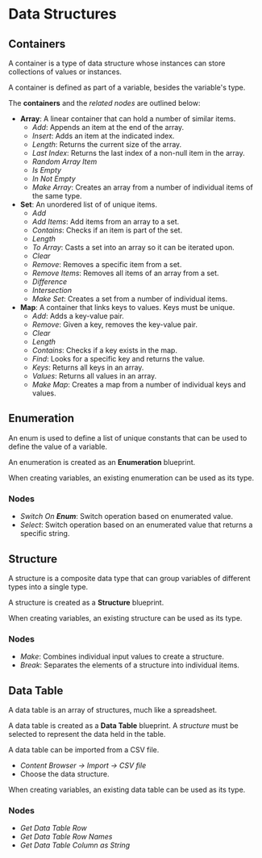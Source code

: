 # Data Structures

## Containers
A container is a type of data structure whose instances can store collections of values or instances.

A container is defined as part of a variable, besides the variable's type.

The **containers** and the *related nodes* are outlined below:

* **Array**: A linear container that can hold a number of similar items.
  * *Add*: Appends an item at the end of the array.
  * *Insert*: Adds an item at the indicated index.
  * *Length*: Returns the current size of the array.
  * *Last Index*: Returns the last index of a non-null item in the array.
  * *Random Array Item*
  * *Is Empty*
  * *In Not Empty*
  * *Make Array*: Creates an array from a number of individual items of the same type.
* **Set**: An unordered list of of unique items.
  * *Add*
  * *Add Items*: Add items from an array to a set.
  * *Contains*: Checks if an item is part of the set.
  * *Length*
  * *To Array*: Casts a set into an array so it can be iterated upon.
  * *Clear*
  * *Remove*: Removes a specific item from a set.
  * *Remove Items*: Removes all items of an array from a set.
  * *Difference*
  * *Intersection*
  * *Make Set*: Creates a set from a number of individual items.
* **Map**: A container that links keys to values. Keys must be unique.
  * *Add*: Adds a key-value pair.
  * *Remove*: Given a key, removes the key-value pair.
  * *Clear*
  * *Length*
  * *Contains*: Checks if a key exists in the map.
  * *Find*: Looks for a specific key and returns the value.
  * *Keys*: Returns all keys in an array.
  * *Values*: Returns all values in an array.
  * *Make Map*: Creates a map from a number of individual keys and values.


## Enumeration
An enum is used to define a list of unique constants that can be used to define the value of a variable.

An enumeration is created as an **Enumeration** blueprint.

When creating variables, an existing enumeration can be used as its type.

### Nodes
* *Switch On **Enum***: Switch operation based on enumerated value.
* *Select*: Switch operation based on an enumerated value that returns a specific string.


## Structure
A structure is a composite data type that can group variables of different types into a single type.

A structure is created as a **Structure** blueprint.

When creating variables, an existing structure can be used as its type.

### Nodes
* *Make*: Combines individual input values to create a structure.
* *Break*: Separates the elements of a structure into individual items.


## Data Table
A data table is an array of structures, much like a spreadsheet.

A data table is created as a **Data Table** blueprint. A *structure* must be selected to represent the data held in the table.

A data table can be imported from a CSV file.
* *Content Browser -> Import -> CSV file*
* Choose the data structure.

When creating variables, an existing data table can be used as its type.

### Nodes
* *Get Data Table Row*
* *Get Data Table Row Names*
* *Get Data Table Column as String*
